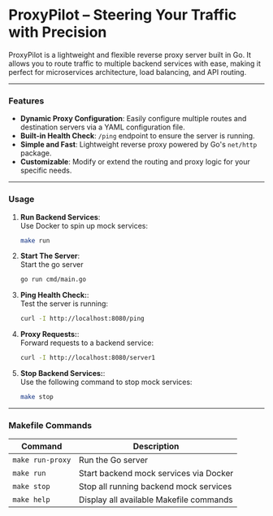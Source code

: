 # ProxyPilot – Steering Your Traffic with Precision

ProxyPilot is a lightweight and flexible reverse proxy server built in Go. It allows you to route traffic to multiple backend services with ease, making it perfect for microservices architecture, load balancing, and API routing.

---

### Features
- **Dynamic Proxy Configuration**: Easily configure multiple routes and destination servers via a YAML configuration file.
- **Built-in Health Check**: `/ping` endpoint to ensure the server is running.
- **Simple and Fast**: Lightweight reverse proxy powered by Go's `net/http` package.
- **Customizable**: Modify or extend the routing and proxy logic for your specific needs.

---

### Usage

1. **Run Backend Services**:  
   Use Docker to spin up mock services:
   
   ```bash
   make run

2. **Start The Server**:  
   Start the go server
   
   ```bash
   go run cmd/main.go

3. **Ping Health Check:**:  
   Test the server is running:
   
   ```bash
   curl -I http://localhost:8080/ping

4. **Proxy Requests:**:  
   Forward requests to a backend service:
   
   ```bash
   curl -I http://localhost:8080/server1

5. **Stop Backend Services:**:  
   Use the following command to stop mock services:
   
   ```bash
   make stop

---

### Makefile Commands

| Command                 | Description                                      |
|-------------------------|--------------------------------------------------|
| `make run-proxy`        | Run the Go server                        |
| `make run`              | Start backend mock services via Docker           |
| `make stop`             | Stop all running backend mock services           |
| `make help`             | Display all available Makefile commands  
